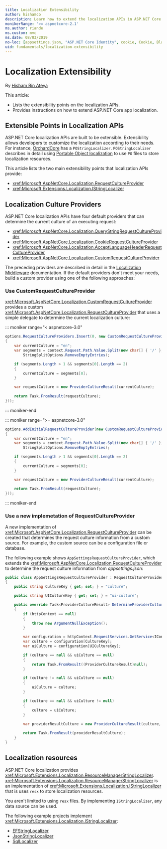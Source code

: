 ```yaml
---
title: Localization Extensibility
author: hishamco
description: Learn how to extend the localization APIs in ASP.NET Core apps.
monikerRange: '>= aspnetcore-2.1'
ms.author: riande
ms.custom: mvc
ms.date: 08/03/2019
no-loc: [appsettings.json, "ASP.NET Core Identity", cookie, Cookie, Blazor, "Blazor Server", "Blazor WebAssembly", "Identity", "Let's Encrypt", Razor, SignalR]
uid: fundamentals/localization-extensibility
---
```

# Localization Extensibility

By [Hisham Bin Ateya](https://github.com/hishamco)

This article:

* Lists the extensibility points on the localization APIs.
* Provides instructions on how to extend ASP.NET Core app localization.

## Extensible Points in Localization APIs

ASP.NET Core localization APIs are built to be extensible. Extensibility allows developers to customize the localization according to their needs. For instance, [OrchardCore](https://github.com/orchardCMS/OrchardCore/) has a `POStringLocalizer`. `POStringLocalizer` describes in detail using [Portable Object localization](xref:fundamentals/portable-object-localization) to use `PO` files to store localization resources.

This article lists the two main extensibility points that localization APIs provide: 

* <xref:Microsoft.AspNetCore.Localization.RequestCultureProvider>
* <xref:Microsoft.Extensions.Localization.IStringLocalizer>

## Localization Culture Providers

ASP.NET Core localization APIs have four default providers that can determine the current culture of an executing request:

* <xref:Microsoft.AspNetCore.Localization.QueryStringRequestCultureProvider>
* <xref:Microsoft.AspNetCore.Localization.CookieRequestCultureProvider>
* <xref:Microsoft.AspNetCore.Localization.AcceptLanguageHeaderRequestCultureProvider>
* <xref:Microsoft.AspNetCore.Localization.CustomRequestCultureProvider>

The preceding providers are described in detail in the [Localization Middleware](xref:fundamentals/localization) documentation. If the default providers don't meet your needs, build a custom provider using one of the following approaches:

### Use CustomRequestCultureProvider

<xref:Microsoft.AspNetCore.Localization.CustomRequestCultureProvider> provides a custom <xref:Microsoft.AspNetCore.Localization.RequestCultureProvider> that uses a simple delegate to determine the current localization culture:

::: moniker range="< aspnetcore-3.0"
```csharp
options.RequestCultureProviders.Insert(0, new CustomRequestCultureProvider(async context =>
{
    var currentCulture = "en";
    var segments = context.Request.Path.Value.Split(new char[] { '/' }, 
        StringSplitOptions.RemoveEmptyEntries);

    if (segments.Length > 1 && segments[0].Length == 2)
    {
        currentCulture = segments[0];
    }

    var requestCulture = new ProviderCultureResult(currentCulture);
    
    return Task.FromResult(requestCulture);
}));
```

::: moniker-end

::: moniker range=">= aspnetcore-3.0"
```csharp
options.AddInitialRequestCultureProvider(new CustomRequestCultureProvider(async context =>
{
    var currentCulture = "en";
    var segments = context.Request.Path.Value.Split(new char[] { '/' }, 
        StringSplitOptions.RemoveEmptyEntries);

    if (segments.Length > 1 && segments[0].Length == 2)
    {
        currentCulture = segments[0];
    }

    var requestCulture = new ProviderCultureResult(currentCulture);
    
    return Task.FromResult(requestCulture);
}));
```

::: moniker-end

### Use a new implemetation of RequestCultureProvider

A new implementation of <xref:Microsoft.AspNetCore.Localization.RequestCultureProvider> can be created that determines the request culture information from a custom source. For example, the custom source can be a configuration file or database.

The following example shows `AppSettingsRequestCultureProvider`, which extends the <xref:Microsoft.AspNetCore.Localization.RequestCultureProvider> to determine the request culture information from *appsettings.json*:

```csharp
public class AppSettingsRequestCultureProvider : RequestCultureProvider
{
    public string CultureKey { get; set; } = "culture";

    public string UICultureKey { get; set; } = "ui-culture";

    public override Task<ProviderCultureResult> DetermineProviderCultureResult(HttpContext httpContext)
    {
        if (httpContext == null)
        {
            throw new ArgumentNullException();
        }

        var configuration = httpContext.RequestServices.GetService<IConfigurationRoot>();
        var culture = configuration[CultureKey];
        var uiCulture = configuration[UICultureKey];

        if (culture == null && uiCulture == null)
        {
            return Task.FromResult((ProviderCultureResult)null);
        }

        if (culture != null && uiCulture == null)
        {
            uiCulture = culture;
        }

        if (culture == null && uiCulture != null)
        {
            culture = uiCulture;
        }
        
        var providerResultCulture = new ProviderCultureResult(culture, uiCulture);

        return Task.FromResult(providerResultCulture);
    }
}
```

## Localization resources

ASP.NET Core localization provides <xref:Microsoft.Extensions.Localization.ResourceManagerStringLocalizer>. <xref:Microsoft.Extensions.Localization.ResourceManagerStringLocalizer> is an implementation of <xref:Microsoft.Extensions.Localization.IStringLocalizer> that is uses `resx` to store localization resources.

You aren't limited to using `resx` files. By implementing `IStringLocalizer`, any data source can be used.

The following example projects implement <xref:Microsoft.Extensions.Localization.IStringLocalizer>: 

* [EFStringLocalizer](https://github.com/aspnet/Entropy/tree/master/samples/Localization.EntityFramework)
* [JsonStringLocalizer](https://github.com/hishamco/My.Extensions.Localization.Json)
* [SqlLocalizer](https://github.com/damienbod/AspNetCoreLocalization)
